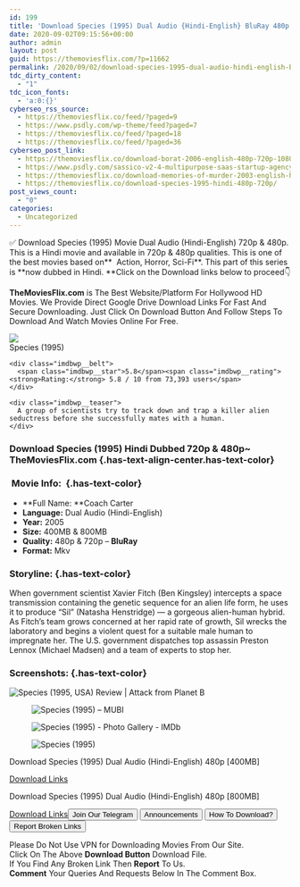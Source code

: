 ```yaml
---
id: 199
title: 'Download Species (1995) Dual Audio {Hindi-English} BluRay 480p [400MB] || 720p [800MB]'
date: 2020-09-02T09:15:56+00:00
author: admin
layout: post
guid: https://themoviesflix.com/?p=11662
permalink: /2020/09/02/download-species-1995-dual-audio-hindi-english-bluray-480p-400mb-720p-800mb-2/
tdc_dirty_content:
  - "1"
tdc_icon_fonts:
  - 'a:0:{}'
cyberseo_rss_source:
  - https://themoviesflix.co/feed/?paged=9
  - https://www.psdly.com/wp-theme/feed?paged=7
  - https://themoviesflix.co/feed/?paged=18
  - https://themoviesflix.co/feed/?paged=36
cyberseo_post_link:
  - https://themoviesflix.co/download-borat-2006-english-480p-720p-1080p/
  - https://www.psdly.com/sassico-v2-4-multipurpose-saas-startup-agency-wordpress-theme-25081433
  - https://themoviesflix.co/download-memories-of-murder-2003-english-hindi-480p-720p-1080p/
  - https://themoviesflix.co/download-species-1995-hindi-480p-720p/
post_views_count:
  - "0"
categories:
  - Uncategorized
---
```

✅ Download Species (1995)&nbsp;Movie&nbsp;Dual Audio (Hindi-English)&nbsp;720p&nbsp;&&nbsp;480p. This is a Hindi movie and available in&nbsp;720p&nbsp;&&nbsp;480p&nbsp;qualities. This is one of the best movies based on**&nbsp;&nbsp;Action,&nbsp;Horror,&nbsp;Sci-Fi**. This part of this series is&nbsp;**now dubbed in&nbsp;Hindi.&nbsp;**Click on the Download links below to proceed👇

**TheMoviesFlix.com**&nbsp;is The Best Website/Platform For Hollywood HD Movies. We Provide Direct Google Drive Download Links For Fast And Secure Downloading. Just Click On Download Button And Follow Steps To Download And Watch Movies Online For Free.

<div class="imdbwp imdbwp--movie dark">
  <div class="imdbwp__thumb">
    <a class="imdbwp__link" target="_blank" title="Species" href="https://www.imdb.com/title/tt0114508/" rel="nofollow noopener noreferrer"><img class="imdbwp__img" src="https://m.media-amazon.com/images/M/MV5BMjEzOTkxNTcyM15BMl5BanBnXkFtZTcwOTk0MjI3NA@@._V1_SX300.jpg" /></a>
  </div>
  
  <div class="imdbwp__content">
    <div class="imdbwp__header">
      <span class="imdbwp__title">Species</span> (1995)
    </div>
    
    <div class="imdbwp__belt">
      <span class="imdbwp__star">5.8</span><span class="imdbwp__rating"><strong>Rating:</strong> 5.8 / 10 from 73,393 users</span>
    </div>
    
    <div class="imdbwp__teaser">
      A group of scientists try to track down and trap a killer alien seductress before she successfully mates with a human.
    </div>
  </div>
</div>

### Download Species (1995) Hindi Dubbed 720p & 480p~ TheMoviesFlix.com {.has-text-align-center.has-text-color}

### &nbsp;Movie Info:&nbsp; {.has-text-color}

  * **Full Name:&nbsp;**Coach Carter
  * **Language:**&nbsp;Dual Audio (Hindi-English)
  * **Year:**&nbsp;2005
  * **Size:**&nbsp;400MB & 800MB
  * **Quality:**&nbsp;480p & 720p –&nbsp;**BluRay**
  * **Format:**&nbsp;Mkv

### Storyline: {.has-text-color}

When government scientist Xavier Fitch (Ben Kingsley) intercepts a space transmission containing the genetic sequence for an alien life form, he uses it to produce “Sil” (Natasha Henstridge) — a gorgeous alien-human hybrid. As Fitch’s team grows concerned at her rapid rate of growth, Sil wrecks the laboratory and begins a violent quest for a suitable male human to impregnate her. The U.S. government dispatches top assassin Preston Lennox (Michael Madsen) and a team of experts to stop her.

### Screenshots: {.has-text-color}<figure class="wp-block-image alignwide">

![Species (1995, USA) Review | Attack from Planet B](https://www.attackfromplanetb.com/wp-content/uploads/2019/06/Species_5.png) </figure> <figure class="wp-block-image">![Species (1995) – MUBI](https://assets.mubicdn.net/images/film/4780/image-w856.jpg?1481130421)</figure> <figure class="wp-block-image">![Species (1995) - Photo Gallery - IMDb](https://m.media-amazon.com/images/M/MV5BNzM3NDYzNjM5Ml5BMl5BanBnXkFtZTcwMzA1MjI3NA@@._V1_.jpg)</figure> <figure class="wp-block-image">![Species (1995)](https://m.media-amazon.com/images/M/MV5BMTc2NTIzODg1M15BMl5BanBnXkFtZTcwMzk0MjI3NA@@._V1_.jpg)</figure> 

<p class="has-text-align-center has-text-color has-medium-font-size">
  Download Species (1995) Dual Audio (Hindi-English) 480p [400MB]
</p>

<span class="mb-center maxbutton-3-center"><span class="maxbutton-3-container mb-container"><a class="maxbutton-3 maxbutton maxbutton-post-button" target="_blank" rel="nofollow noopener noreferrer" href="https://coinquint.com/a9090/"><span class="mb-text">Download Links</span></a></span></span>

<p class="has-text-align-center has-text-color has-medium-font-size">
  Download Species (1995) Dual Audio (Hindi-English) 480p [800MB]
</p>

<span class="mb-center maxbutton-3-center"><span class="maxbutton-3-container mb-container"><a class="maxbutton-3 maxbutton maxbutton-post-button" target="_blank" rel="nofollow noopener noreferrer" href="https://coinquint.com/a9092/"><span class="mb-text">Download Links</span></a></span></span><a href="https://t.me/themoviesflixcom" target="_blank" data-wpel-link="external" rel="nofollow external noopener noreferrer"><button class="button button5">Join Our Telegram</button></a> <a href="https://themoviesflix.co/download-species-1995-hindi-480p-720p/#" target="_blank" data-wpel-link="external" rel="nofollow external noopener noreferrer"><button class="button button5">Announcements</button></a> <a href="https://themoviesflix.com/how-to-download/" target="_blank" data-wpel-link="external" rel="nofollow external noopener noreferrer"><button class="button button5">How To Download?</button></a> <a href="https://themoviesflix.co/download-species-1995-hindi-480p-720p/#" target="_blank" data-wpel-link="external" rel="nofollow external noopener noreferrer"><button class="button button5">Report Broken Links</button></a> 

<div class="alert alert-danger">
  Please Do Not Use VPN for Downloading Movies From Our Site.
</div>

<div class="alert alert-success">
  Click On The Above <strong>Download Button</strong> Download File.
</div>

<div class="alert alert-warning">
  If You Find Any Broken Link Then <strong>Report</strong> To Us.
</div>

<div class="alert alert-info">
  <strong>Comment</strong> Your Queries And Requests Below In The Comment Box.
</div>
